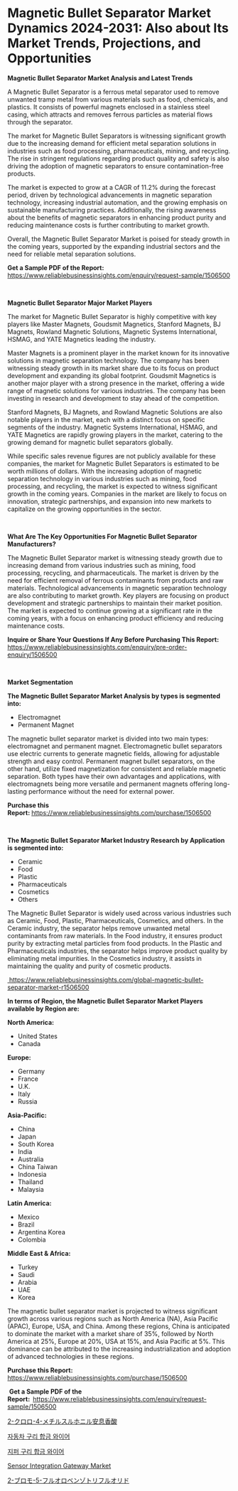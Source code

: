<p><h1>Magnetic Bullet Separator Market Dynamics 2024-2031: Also about Its Market Trends, Projections, and Opportunities</h1></p><p><strong>Magnetic Bullet Separator Market Analysis and Latest Trends</strong></p>
<p><p>A Magnetic Bullet Separator is a ferrous metal separator used to remove unwanted tramp metal from various materials such as food, chemicals, and plastics. It consists of powerful magnets enclosed in a stainless steel casing, which attracts and removes ferrous particles as material flows through the separator.</p><p>The market for Magnetic Bullet Separators is witnessing significant growth due to the increasing demand for efficient metal separation solutions in industries such as food processing, pharmaceuticals, mining, and recycling. The rise in stringent regulations regarding product quality and safety is also driving the adoption of magnetic separators to ensure contamination-free products.</p><p>The market is expected to grow at a CAGR of 11.2% during the forecast period, driven by technological advancements in magnetic separation technology, increasing industrial automation, and the growing emphasis on sustainable manufacturing practices. Additionally, the rising awareness about the benefits of magnetic separators in enhancing product purity and reducing maintenance costs is further contributing to market growth.</p><p>Overall, the Magnetic Bullet Separator Market is poised for steady growth in the coming years, supported by the expanding industrial sectors and the need for reliable metal separation solutions.</p></p>
<p><strong>Get a Sample PDF of the Report:&nbsp;</strong> <a href="https://www.reliablebusinessinsights.com/enquiry/request-sample/1506500">https://www.reliablebusinessinsights.com/enquiry/request-sample/1506500</a></p>
<p>&nbsp;</p>
<p><strong>Magnetic Bullet Separator Major Market Players</strong></p>
<p><p>The market for Magnetic Bullet Separator is highly competitive with key players like Master Magnets, Goudsmit Magnetics, Stanford Magnets, BJ Magnets, Rowland Magnetic Solutions, Magnetic Systems International, HSMAG, and YATE Magnetics leading the industry. </p><p>Master Magnets is a prominent player in the market known for its innovative solutions in magnetic separation technology. The company has been witnessing steady growth in its market share due to its focus on product development and expanding its global footprint. Goudsmit Magnetics is another major player with a strong presence in the market, offering a wide range of magnetic solutions for various industries. The company has been investing in research and development to stay ahead of the competition.</p><p>Stanford Magnets, BJ Magnets, and Rowland Magnetic Solutions are also notable players in the market, each with a distinct focus on specific segments of the industry. Magnetic Systems International, HSMAG, and YATE Magnetics are rapidly growing players in the market, catering to the growing demand for magnetic bullet separators globally.</p><p>While specific sales revenue figures are not publicly available for these companies, the market for Magnetic Bullet Separators is estimated to be worth millions of dollars. With the increasing adoption of magnetic separation technology in various industries such as mining, food processing, and recycling, the market is expected to witness significant growth in the coming years. Companies in the market are likely to focus on innovation, strategic partnerships, and expansion into new markets to capitalize on the growing opportunities in the sector.</p></p>
<p>&nbsp;</p>
<p><strong>What Are The Key Opportunities For Magnetic Bullet Separator Manufacturers?</strong></p>
<p><p>The Magnetic Bullet Separator market is witnessing steady growth due to increasing demand from various industries such as mining, food processing, recycling, and pharmaceuticals. The market is driven by the need for efficient removal of ferrous contaminants from products and raw materials. Technological advancements in magnetic separation technology are also contributing to market growth. Key players are focusing on product development and strategic partnerships to maintain their market position. The market is expected to continue growing at a significant rate in the coming years, with a focus on enhancing product efficiency and reducing maintenance costs.</p></p>
<p><strong>Inquire or Share Your Questions If Any Before Purchasing This Report:</strong> <a href="https://www.reliablebusinessinsights.com/enquiry/pre-order-enquiry/1506500">https://www.reliablebusinessinsights.com/enquiry/pre-order-enquiry/1506500</a></p>
<p>&nbsp;</p>
<p><strong>Market Segmentation</strong></p>
<p><strong>The Magnetic Bullet Separator Market Analysis by types is segmented into:</strong></p>
<p><ul><li>Electromagnet</li><li>Permanent Magnet</li></ul></p>
<p><p>The magnetic bullet separator market is divided into two main types: electromagnet and permanent magnet. Electromagnetic bullet separators use electric currents to generate magnetic fields, allowing for adjustable strength and easy control. Permanent magnet bullet separators, on the other hand, utilize fixed magnetization for consistent and reliable magnetic separation. Both types have their own advantages and applications, with electromagnets being more versatile and permanent magnets offering long-lasting performance without the need for external power.</p></p>
<p><strong>Purchase this Report:&nbsp;</strong><a href="https://www.reliablebusinessinsights.com/purchase/1506500">https://www.reliablebusinessinsights.com/purchase/1506500</a></p>
<p>&nbsp;</p>
<p><strong>The Magnetic Bullet Separator Market Industry Research by Application is segmented into:</strong></p>
<p><ul><li>Ceramic</li><li>Food</li><li>Plastic</li><li>Pharmaceuticals</li><li>Cosmetics</li><li>Others</li></ul></p>
<p><p>The Magnetic Bullet Separator is widely used across various industries such as Ceramic, Food, Plastic, Pharmaceuticals, Cosmetics, and others. In the Ceramic industry, the separator helps remove unwanted metal contaminants from raw materials. In the Food industry, it ensures product purity by extracting metal particles from food products. In the Plastic and Pharmaceuticals industries, the separator helps improve product quality by eliminating metal impurities. In the Cosmetics industry, it assists in maintaining the quality and purity of cosmetic products.</p></p>
<p><a href="https://www.reliablebusinessinsights.com/global-magnetic-bullet-separator-market-r1506500">&nbsp;https://www.reliablebusinessinsights.com/global-magnetic-bullet-separator-market-r1506500</a></p>
<p><strong>In terms of Region, the Magnetic Bullet Separator Market Players available by Region are:</strong></p>
<p>
    <p> <strong> North America: </strong>
        <ul>
            <li>United States</li>
            <li>Canada</li>
        </ul>
        </p> 
    <p> <strong> Europe: </strong>
        <ul>
            <li>Germany</li>
            <li>France</li>
            <li>U.K.</li>
            <li>Italy</li>
            <li>Russia</li>
        </ul>
        </p> 
    <p> <strong> Asia-Pacific: </strong>
        <ul>
            <li>China</li>
            <li>Japan</li>
            <li>South Korea</li>
            <li>India</li>
            <li>Australia</li>
            <li>China Taiwan</li>
            <li>Indonesia</li>
            <li>Thailand</li>
            <li>Malaysia</li>
        </ul>
        </p> 
    <p> <strong> Latin America: </strong>
        <ul>
            <li>Mexico</li>
            <li>Brazil</li>
            <li>Argentina Korea</li>
            <li>Colombia</li>
        </ul>
        </p> 
    <p> <strong> Middle East & Africa: </strong>
        <ul>
            <li>Turkey</li>
            <li>Saudi</li>
            <li>Arabia</li>
            <li>UAE</li>
            <li>Korea</li>
        </ul>
    </p>
    </p>
<p><p>The magnetic bullet separator market is projected to witness significant growth across various regions such as North America (NA), Asia Pacific (APAC), Europe, USA, and China. Among these regions, China is anticipated to dominate the market with a market share of 35%, followed by North America at 25%, Europe at 20%, USA at 15%, and Asia Pacific at 5%. This dominance can be attributed to the increasing industrialization and adoption of advanced technologies in these regions.</p></p>
<p><strong>Purchase this Report: </strong><a href="https://www.reliablebusinessinsights.com/purchase/1506500">https://www.reliablebusinessinsights.com/purchase/1506500</a></p>
<p>&nbsp;<strong>Get a Sample PDF of the Report:&nbsp;&nbsp;</strong><a href="https://www.reliablebusinessinsights.com/enquiry/request-sample/1506500">https://www.reliablebusinessinsights.com/enquiry/request-sample/1506500</a></p>
<p><strong></strong></p>
<p><p><a href="https://github.com/zekaoe592392/Market-Research-Report-List-2/blob/main/391392292954.md">2-クロロ-4-メチルスルホニル安息香酸</a></p><p><a href="https://github.com/rcabello548/Market-Research-Report-List-1/blob/main/916761485348.md">자동차 구리 합금 와이어</a></p><p><a href="https://github.com/KellyLyncyh543964/Market-Research-Report-List-2/blob/main/287019385347.md">지퍼 구리 합금 와이어</a></p><p><a href="https://github.com/jodemen/Market-Research-Report-List-2/blob/main/sensor-integration-gateway-market.md">Sensor Integration Gateway Market</a></p><p><a href="https://github.com/MacyOrn/Market-Research-Report-List-1/blob/main/884899792953.md">2-ブロモ-5-フルオロベンゾトリフルオリド</a></p></p>
